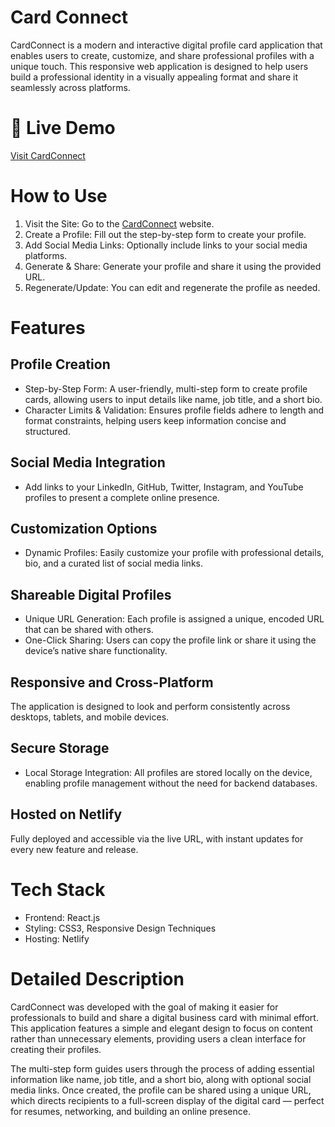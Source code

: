 # Card Connect

CardConnect is a modern and interactive digital profile card application that enables users to create, customize, and share professional profiles with a unique touch. This responsive web application is designed to help users build a professional identity in a visually appealing format and share it seamlessly across platforms.

# 🔗 Live Demo

[Visit CardConnect](https://cardconnect.netlify.app)

# How to Use

1. Visit the Site: Go to the [CardConnect](https://cardconnect.netlify.app) website.
2. Create a Profile: Fill out the step-by-step form to create your profile.
3. Add Social Media Links: Optionally include links to your social media platforms.
4. Generate & Share: Generate your profile and share it using the provided URL.
5. Regenerate/Update: You can edit and regenerate the profile as needed.

# Features

## Profile Creation
- Step-by-Step Form: A user-friendly, multi-step form to create profile cards, allowing users to input details like name, job title, and a short bio.
- Character Limits & Validation: Ensures profile fields adhere to length and format constraints, helping users keep information concise and structured.

## Social Media Integration
- Add links to your LinkedIn, GitHub, Twitter, Instagram, and YouTube profiles to present a complete online presence.

## Customization Options
- Dynamic Profiles: Easily customize your profile with professional details, bio, and a curated list of social media links.

## Shareable Digital Profiles
- Unique URL Generation: Each profile is assigned a unique, encoded URL that can be shared with others.
- One-Click Sharing: Users can copy the profile link or share it using the device’s native share functionality.

## Responsive and Cross-Platform
The application is designed to look and perform consistently across desktops, tablets, and mobile devices.

## Secure Storage
- Local Storage Integration: All profiles are stored locally on the device, enabling profile management without the need for backend databases.

## Hosted on Netlify
Fully deployed and accessible via the live URL, with instant updates for every new feature and release.

# Tech Stack
- Frontend: React.js
- Styling: CSS3, Responsive Design Techniques
- Hosting: Netlify

# Detailed Description

CardConnect was developed with the goal of making it easier for professionals to build and share a digital business card with minimal effort. This application features a simple and elegant design to focus on content rather than unnecessary elements, providing users a clean interface for creating their profiles.

The multi-step form guides users through the process of adding essential information like name, job title, and a short bio, along with optional social media links. Once created, the profile can be shared using a unique URL, which directs recipients to a full-screen display of the digital card — perfect for resumes, networking, and building an online presence.

